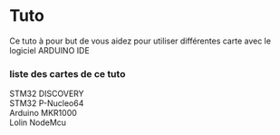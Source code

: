 # Tuto

Ce tuto à pour but de vous aidez pour utiliser différentes carte avec le logiciel ARDUINO IDE 

### liste des cartes de ce tuto 

STM32 DISCOVERY <br>
STM32 P-Nucleo64 <br>
Arduino MKR1000 <br>
Lolin NodeMcu <br>
